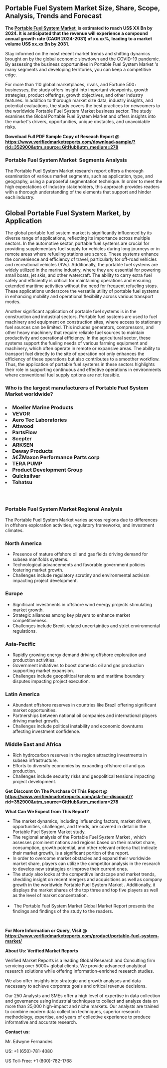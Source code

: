 <h2><strong>Portable Fuel System Market Size, Share, Scope, Analysis, Trends and Forecast</strong></h2><p><strong>The&nbsp;<a href="https://www.verifiedmarketreports.com/download-sample/?rid=352900&utm_source=GitHub&utm_medium=278" target="_blank">Portable Fuel System Market </a>&nbsp;is estimated to reach US$ XX Bn by 2024. It is anticipated that the revenue will experience a compound annual growth rate (CAGR 2024-2031) of xx.xx%, leading to a market volume US$ xx.xx Bn by 2031.</strong></p><p>Stay informed on the most recent market trends and shifting dynamics brought on by the global economic slowdown and the COVID-19 pandemic. By assessing the business opportunities in Portable Fuel System Market 's many segments and developing territories, you can keep a competitive edge.</p><p>For more than 110 global marketplaces, rivals, and Fortune 500+ businesses, the study offers insight into important viewpoints, growth strategies, product offerings, growth objectives, and other industry features. In addition to thorough market size data, industry insights, and potential evaluations, the study covers the best practices for newcomers to the worldwide Portable Fuel System Market business sector. The study examines the Global Portable Fuel System Market and offers insights into the market's drivers, opportunities, unique obstacles, and unavoidable risks.</p><p id="" class=""><strong>Download Full PDF Sample Copy of Reseach Report @ <a href="https://www.verifiedmarketreports.com/download-sample/?rid=352900&utm_source=GitHub&utm_medium=278" target="_blank">https://www.verifiedmarketreports.com/download-sample/?rid=352900&utm_source=GitHub&utm_medium=278</a></strong></p><h3>Portable Fuel System Market &nbsp;Segments Analysis</h3><p>The Portable Fuel System Market research report offers a thorough examination of various market segments, such as application, type, and geography, using a purposeful segmentation technique. In order to meet the high expectations of industry stakeholders, this approach provides readers with a thorough understanding of the elements that support and hinder each industry.<br /> <h2>Global Portable Fuel System Market, by Application</h2><p>The global portable fuel system market is significantly influenced by its diverse range of applications, reflecting its importance across multiple sectors. In the automotive sector, portable fuel systems are crucial for providing supplementary fuel supply for vehicles during long journeys or in remote areas where refueling stations are scarce. These systems enhance the convenience and efficiency of travel, particularly for off-road vehicles and recreational vehicles (RVs). Additionally, the portable fuel systems are widely utilized in the marine industry, where they are essential for powering small boats, jet skis, and other watercraft. The ability to carry extra fuel safely and efficiently is critical for maintaining operations and ensuring extended maritime activities without the need for frequent refueling stops. These applications underscore the versatile utility of portable fuel systems in enhancing mobility and operational flexibility across various transport modes.</p><p>Another significant application of portable fuel systems is in the construction and industrial sectors. Portable fuel systems are used to fuel machinery and equipment on construction sites, where access to stationary fuel sources can be limited. This includes generators, compressors, and other heavy machinery that require reliable fuel sources to maintain productivity and operational efficiency. In the agricultural sector, these systems support the fueling needs of various farming equipment and machinery, which often operate in remote or expansive areas. The ability to transport fuel directly to the site of operation not only enhances the efficiency of these operations but also contributes to a smoother workflow. Thus, the application of portable fuel systems in these sectors highlights their role in supporting continuous and effective operations in environments where conventional fuel supply options are not feasible.</p></p><h3 id="" class="">Who is the largest manufacturers of&nbsp;Portable Fuel System Market worldwide?</h3><h3 class=""></Li><Li>Moeller Marine Products</Li><Li> VEVOR</Li><Li> Aero Tec Laboratories</Li><Li> Attwood</Li><Li> PartsFlow</Li><Li> Scepter</Li><Li> ARKSEN</Li><Li> Deway Products</Li><Li> â€ŽMaxon Performance Parts corp</Li><Li> TERA PUMP</Li><Li> Product Development Group</Li><Li> Quicksilver</Li><Li> Tohatsu</h3><h3 id="" class="">&nbsp;</h3><h3 id="" class="">Portable Fuel System Market Regional Analysis</h3><p id="" class="">The Portable Fuel System Market varies across regions due to differences in offshore exploration activities, regulatory frameworks, and investment climates.</p><h3 id="" class="">North America</h3><ul><li>Presence of mature offshore oil and gas fields driving demand for subsea manifolds systems.</li><li>Technological advancements and favorable government policies fostering market growth.</li><li>Challenges include regulatory scrutiny and environmental activism impacting project development.</li></ul><h3 id="" class="">Europe</h3><ul><li>Significant investments in offshore wind energy projects stimulating market growth.</li><li>Strategic alliances among key players to enhance market competitiveness.</li><li>Challenges include Brexit-related uncertainties and strict environmental regulations.</li></ul><h3 id="" class="">Asia-Pacific</h3><ul><li>Rapidly growing energy demand driving offshore exploration and production activities.</li><li>Government initiatives to boost domestic oil and gas production supporting market expansion.</li><li>Challenges include geopolitical tensions and maritime boundary disputes impacting project execution.</li></ul><h3 id="" class="">Latin America</h3><ul><li>Abundant offshore reserves in countries like Brazil offering significant market opportunities.</li><li>Partnerships between national oil companies and international players driving market growth.</li><li>Challenges include political instability and economic downturns affecting investment confidence.</li></ul><h3 id="" class="">Middle East and Africa</h3><ul><li>Rich hydrocarbon reserves in the region attracting investments in subsea infrastructure.</li><li>Efforts to diversify economies by expanding offshore oil and gas production.</li><li>Challenges include security risks and geopolitical tensions impacting project development.</li></ul><p id="" class=""><strong>Get Discount On The Purchase Of This Report @ <a href="https://www.verifiedmarketreports.com/ask-for-discount/?rid=352900&utm_source=GitHub&utm_medium=278" target="_blank">https://www.verifiedmarketreports.com/ask-for-discount/?rid=352900&utm_source=GitHub&utm_medium=278</a></strong></p><p><strong>What Can We Expect from This Report?</strong></p><ul><li>The market dynamics, including influencing factors, market drivers, opportunities, challenges, and trends, are covered in detail in the Portable Fuel System Market study.<br /> </li><li>The regional analysis of the Portable Fuel System Market , which assesses prominent nations and regions based on their market share, consumption, growth potential, and other relevant criteria that indicate their market growth, is a significant portion of the report.<br /> </li><li>In order to overcome market obstacles and expand their worldwide market share, players can utilize the competitor analysis in the research to develop new strategies or improve their current ones.<br /> </li><li>The study also looks at the competitive landscape and market trends, shedding insight on recent mergers and acquisitions as well as company growth in the worldwide Portable Fuel System Market . Additionally, it displays the market shares of the top three and top five players as well as the level of market concentration.<br /><br /></li><li>&nbsp;The Portable Fuel System Market Global Market Report presents the findings and findings of the study to the readers.</li></ul><p id="" class="">&nbsp;</p><p id="" class=""><strong>For More Information or Query, Visit @ <a href="https://www.verifiedmarketreports.com/product/portable-fuel-system-market/" target="_blank">https://www.verifiedmarketreports.com/product/portable-fuel-system-market/</a></strong></p><p id="" class=""><strong>About Us: Verified Market Reports</strong></p><p id="" class="">Verified Market Reports is a leading Global Research and Consulting firm servicing over 5000+ global clients. We provide advanced analytical research solutions while offering information-enriched research studies.</p><p id="" class="">We also offer insights into strategic and growth analyses and data necessary to achieve corporate goals and critical revenue decisions.</p><p id="" class="">Our 250 Analysts and SMEs offer a high level of expertise in data collection and governance using industrial techniques to collect and analyze data on more than 25,000 high-impact and niche markets. Our analysts are trained to combine modern data collection techniques, superior research methodology, expertise, and years of collective experience to produce informative and accurate research.</p><p id="" class=""><strong>Contact us:</strong></p><p id="" class="">Mr. Edwyne Fernandes</p><p id="" class="">US: +1 (650)-781-4080</p><p id="" class="">US Toll-Free: +1 (800)-782-1768</p>
